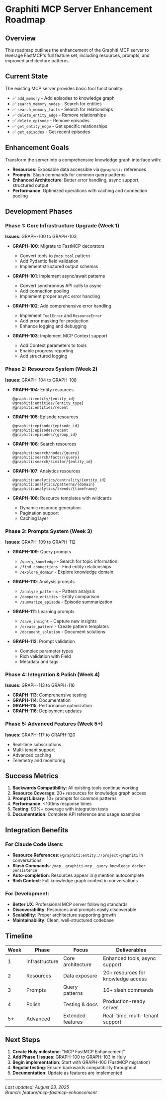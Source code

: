 # Graphiti MCP Server Enhancement Roadmap

## Overview

This roadmap outlines the enhancement of the Graphiti MCP server to leverage FastMCP's full feature set, including resources, prompts, and improved architecture patterns.

## Current State

The existing MCP server provides basic tool functionality:
- ✅ `add_memory` - Add episodes to knowledge graph
- ✅ `search_memory_nodes` - Search for entities
- ✅ `search_memory_facts` - Search for relationships
- ✅ `delete_entity_edge` - Remove relationships
- ✅ `delete_episode` - Remove episodes
- ✅ `get_entity_edge` - Get specific relationships
- ✅ `get_episodes` - Get recent episodes

## Enhancement Goals

Transform the server into a comprehensive knowledge graph interface with:
- **Resources**: Exposable data accessible via `@graphiti:` references
- **Prompts**: Slash commands for common query patterns
- **Enhanced Architecture**: Better error handling, async support, structured output
- **Performance**: Optimized operations with caching and connection pooling

## Development Phases

### Phase 1: Core Infrastructure Upgrade (Week 1)
**Issues**: GRAPH-100 to GRAPH-103

- **GRAPH-100**: Migrate to FastMCP decorators
  - Convert tools to `@mcp.tool` pattern
  - Add Pydantic field validation
  - Implement structured output schemas

- **GRAPH-101**: Implement async/await patterns
  - Convert synchronous API calls to async
  - Add connection pooling
  - Implement proper async error handling

- **GRAPH-102**: Add comprehensive error handling
  - Implement `ToolError` and `ResourceError`
  - Add error masking for production
  - Enhance logging and debugging

- **GRAPH-103**: Implement MCP Context support
  - Add Context parameters to tools
  - Enable progress reporting
  - Add structured logging

### Phase 2: Resources System (Week 2)
**Issues**: GRAPH-104 to GRAPH-108

- **GRAPH-104**: Entity resources
  ```
  @graphiti:entity/{entity_id}
  @graphiti:entities/{entity_type}
  @graphiti:entities/recent
  ```

- **GRAPH-105**: Episode resources
  ```
  @graphiti:episode/{episode_id}
  @graphiti:episodes/recent
  @graphiti:episodes/{group_id}
  ```

- **GRAPH-106**: Search resources
  ```
  @graphiti:search/nodes/{query}
  @graphiti:search/facts/{query}
  @graphiti:search/similar/{entity_id}
  ```

- **GRAPH-107**: Analytics resources
  ```
  @graphiti:analytics/centrality/{entity_id}
  @graphiti:analytics/patterns/{domain}
  @graphiti:analytics/trends/{timeframe}
  ```

- **GRAPH-108**: Resource templates with wildcards
  - Dynamic resource generation
  - Pagination support
  - Caching layer

### Phase 3: Prompts System (Week 3)
**Issues**: GRAPH-109 to GRAPH-112

- **GRAPH-109**: Query prompts
  - `/query_knowledge` - Search for topic information
  - `/find_connections` - Find entity relationships
  - `/explore_domain` - Explore knowledge domain

- **GRAPH-110**: Analysis prompts
  - `/analyze_patterns` - Pattern analysis
  - `/compare_entities` - Entity comparison
  - `/summarize_episode` - Episode summarization

- **GRAPH-111**: Learning prompts
  - `/save_insight` - Capture new insights
  - `/create_pattern` - Create pattern templates
  - `/document_solution` - Document solutions

- **GRAPH-112**: Prompt validation
  - Complex parameter types
  - Rich validation with Field
  - Metadata and tags

### Phase 4: Integration & Polish (Week 4)
**Issues**: GRAPH-113 to GRAPH-116

- **GRAPH-113**: Comprehensive testing
- **GRAPH-114**: Documentation
- **GRAPH-115**: Performance optimization
- **GRAPH-116**: Deployment updates

### Phase 5: Advanced Features (Week 5+)
**Issues**: GRAPH-117 to GRAPH-120

- Real-time subscriptions
- Multi-tenant support
- Advanced caching
- Telemetry and monitoring

## Success Metrics

1. **Backwards Compatibility**: All existing tools continue working
2. **Resource Coverage**: 20+ resources for knowledge graph access
3. **Prompt Library**: 10+ prompts for common patterns
4. **Performance**: <100ms response times
5. **Testing**: 90%+ coverage with integration tests
6. **Documentation**: Complete API reference and usage examples

## Integration Benefits

### For Claude Code Users:
- **Resource References**: `@graphiti:entity://project-graphiti` in conversations
- **Slash Commands**: `/mcp__graphiti-mcp__query_knowledge docker persistence`
- **Auto-completion**: Resources appear in `@` mention autocomplete
- **Rich Context**: Full knowledge graph context in conversations

### For Development:
- **Better UX**: Professional MCP server following standards
- **Discoverability**: Resources and prompts easily discoverable
- **Scalability**: Proper architecture supporting growth
- **Maintainability**: Clean, well-structured codebase

## Timeline

| Week | Phase | Focus | Deliverables |
|------|-------|--------|--------------|
| 1 | Infrastructure | Core architecture | Enhanced tools, async support |
| 2 | Resources | Data exposure | 20+ resources for knowledge access |
| 3 | Prompts | Query patterns | 10+ slash commands |
| 4 | Polish | Testing & docs | Production-ready server |
| 5+ | Advanced | Extended features | Real-time, multi-tenant support |

## Next Steps

1. **Create Huly milestone**: "MCP FastMCP Enhancement"
2. **Add Phase 1 issues**: GRAPH-100 to GRAPH-103 in Huly
3. **Begin implementation**: Start with GRAPH-100 (FastMCP migration)
4. **Regular testing**: Ensure backwards compatibility throughout
5. **Documentation**: Update as features are implemented

---

*Last updated: August 23, 2025*  
*Branch: feature/mcp-fastmcp-enhancement*